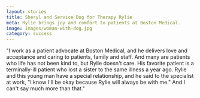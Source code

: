 ```yaml
---
layout: stories
title: Sheryl and Service Dog for Therapy Rylie
meta: Rylie brings joy and comfort to patients at Boston Medical.
image: images/woman-with-dog.jpg
category: success
---
```


"I work as a patient advocate at Boston Medical, and he delivers love and acceptance and caring to patients, family and staff. And many are patients who life has not been kind to, but Rylie doesn't care. His favorite patient is a terminally-ill patient who lost a sister to the same illness a year ago. Rylie and this young man have a special relationship, and he said to the specialist at work, "I know I'll be okay because Rylie will always be with me." And I can't say much more than that."